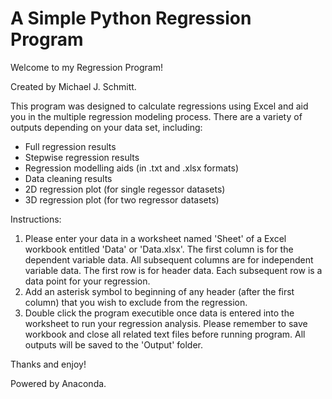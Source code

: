 # A Simple Python Regression Program

Welcome to my Regression Program!

Created by Michael J. Schmitt.

This program was designed to calculate regressions using Excel and aid you in the multiple regression modeling process.
There are a variety of outputs depending on your data set, including:
<ul>
  <li>Full regression results</li>
  <li>Stepwise regression results</li>
  <li>Regression modelling aids (in .txt and .xlsx formats)</li>
  <li>Data cleaning results</li>
  <li>2D regression plot (for single regessor datasets)</li>
  <li>3D regression plot (for two regressor datasets)</li>
</ul>

Instructions:
<ol>
  <li>Please enter your data in a worksheet named 'Sheet' of a Excel workbook entitled 'Data' or 'Data.xlsx'. The first column is for the dependent variable data. All subsequent columns are for independent variable data. The first row is for header data. Each subsequent row is a data point for your regression.</li>
  <li>Add an asterisk symbol to beginning of any header (after the first column) that you wish to exclude from the regression.</li>
  <li>Double click the program executible once data is entered into the worksheet to run your regression analysis. Please remember to save workbook and close all related text files before running program. All outputs will be saved to the 'Output' folder.</li>
</ol>

Thanks and enjoy!

Powered by Anaconda.
